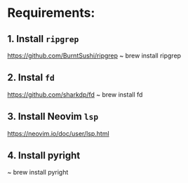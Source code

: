 # Requirements:

## 1. Install `ripgrep`
https://github.com/BurntSushi/ripgrep
~ brew install ripgrep

## 2. Instal `fd`
https://github.com/sharkdp/fd
~ brew install fd

## 3. Install Neovim `lsp`
https://neovim.io/doc/user/lsp.html

## 4. Install pyright
~ brew install pyright
